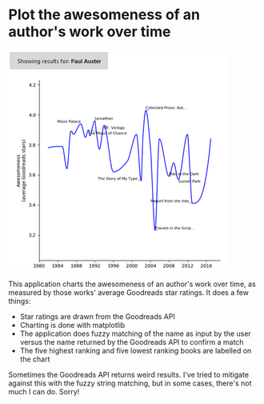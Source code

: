 # Plot the awesomeness of an author's work over time

![Screenshot of the application](img/sample.png?raw=True)

This application charts the awesomeness of an author's work over time, as measured by those works' average Goodreads star ratings. It does a few things:

- Star ratings are drawn from the Goodreads API
- Charting is done with matplotlib
- The application does fuzzy matching of the name as input by the user versus the name returned by the Goodreads API to confirm a match
- The five highest ranking and five lowest ranking books are labelled on the chart

Sometimes the Goodreads API returns weird results. I've tried to mitigate against this with the fuzzy string matching, but in some cases, there's not much I can do. Sorry!
